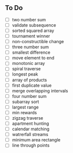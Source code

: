 
## To Do

- [ ] two number sum
- [ ] validate subsequence
- [ ] sorted squared array
- [ ] tournament winner
- [ ] non-constructible change
- [ ] three number sum
- [ ] smallest difference
- [ ] move element to end
- [ ] monotonic array
- [ ] spiral traverse
- [ ] longest peak
- [ ] array of products
- [ ] first duplicate value
- [ ] merge overlapping intervals
- [ ] four number sum
- [ ] subarray sort
- [ ] largest range
- [ ] min rewards
- [ ] zigzag traverse
- [ ] apartment hunting
- [ ] calendar matching
- [ ] watrerfall streams
- [ ] minimum area rectangle
- [ ] line through points
